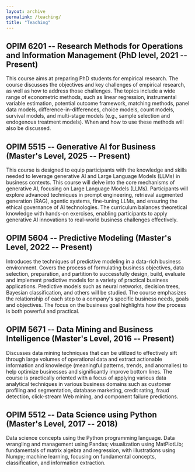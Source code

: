 ```yaml
---
layout: archive
permalink: /teaching/
title: "Teaching"
---
```


## OPIM 6201 -- Research Methods for Operations and Information Management (PhD level, 2021 -- Present)

This course aims at preparing PhD students for empirical research. The course discusses the objectives and key challenges of empirical research, as well as how to address those challenges. The topics include a wide range of econometric methods, such as linear regression, instrumental variable estimation, potential outcome framework, matching methods, panel data models, difference-in-differences, choice models, count models, survival models, and multi-stage models (e.g., sample selection and endogenous treatment models). When and how to use these methods will also be discussed.

## OPIM 5515 -- Generative AI for Business (Master's Level, 2025 -- Present)
This course is designed to equip participants with the knowledge and skills needed to leverage generative AI and Large Language Models (LLMs) in business contexts. This course will delve into the core mechanisms of generative AI, focusing on Large Language Models (LLMs). Participants will explore advanced techniques in prompt engineering, retrieval augmented generation (RAG), agentic systems, fine-tuning LLMs, and ensuring the ethical governance of AI technologies. The curriculum balances theoretical knowledge with hands-on exercises, enabling participants to apply generative AI innovations to real-world business challenges effectively.

## OPIM 5604 -- Predictive Modeling (Master's Level, 2022 -- Present)

Introduces the techniques of predictive modeling in a data-rich business environment. Covers the process of formulating business objectives, data selection, preparation, and partition to successfully design, build, evaluate and implement predictive models for a variety of practical business applications. Predictive models such as neural networks, decision trees, Bayesian classification, and others will be studied. The course emphasizes the relationship of each step to a company's specific business needs, goals and objectives. The focus on the business goal highlights how the process is both powerful and practical.

## OPIM 5671 -- Data Mining and Business Intelligence (Master's Level, 2016 -- Present)

Discusses data mining techniques that can be utilized to effectively sift through large volumes of operational data and extract actionable information and knowledge (meaningful patterns, trends, and anomalies) to help optimize businesses and significantly improve bottom lines. The course is practically oriented with a focus of applying various data analytical techniques in various business domains such as customer profiling and segmentation, database marketing, credit rating, fraud detection, click-stream Web mining, and component failure predictions.

## OPIM 5512 -- Data Science using Python (Master's Level, 2017 -- 2018)

Data science concepts using the Python programming language. Data wrangling and management using Pandas; visualization using MatPlotLib; fundamentals of matrix algebra and regression, with illustrations using Numpy; machine learning, focusing on fundamental concepts, classification, and information extraction.
